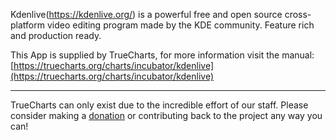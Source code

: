 Kdenlive(https://kdenlive.org/) is a powerful free and open source cross-platform video editing program made by the KDE community. Feature rich and production ready.

This App is supplied by TrueCharts, for more information visit the manual: [https://truecharts.org/charts/incubator/kdenlive](https://truecharts.org/charts/incubator/kdenlive)

---

TrueCharts can only exist due to the incredible effort of our staff.
Please consider making a [donation](https://truecharts.org/sponsor) or contributing back to the project any way you can!
